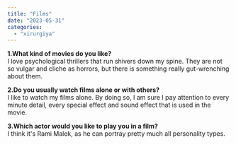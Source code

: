 ```yaml
---
title: "Films"
date: "2023-05-31"
categories: 
  - "xirurgiya"
---
```


**1.What kind of movies do you like?**  
I love psychological thrillers that run shivers down my spine. They are not so vulgar and cliche as horrors, but there is something really gut-wrenching about them.

**2.Do you usually watch films alone or with others?**  
I like to watch my films alone. By doing so, I am sure I pay attention to every minute detail, every special effect and sound effect that is used in the movie.

**3.Which actor would you like to play you in a film?**  
I think it's Rami Malek, as he can portray pretty much all personality types.
